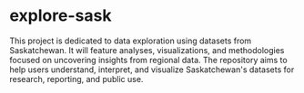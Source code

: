 # explore-sask
This project is dedicated to data exploration using datasets from Saskatchewan. It will feature analyses, visualizations, and methodologies focused on uncovering insights from regional data. The repository aims to help users understand, interpret, and visualize Saskatchewan's datasets for research, reporting, and public use.
